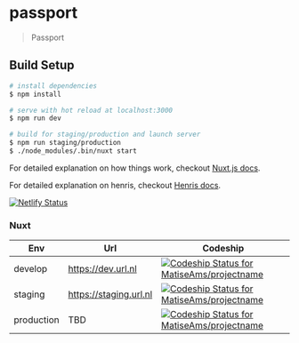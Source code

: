 # passport

> Passport

## Build Setup

```bash
# install dependencies
$ npm install

# serve with hot reload at localhost:3000
$ npm run dev

# build for staging/production and launch server
$ npm run staging/production
$ ./node_modules/.bin/nuxt start
```

For detailed explanation on how things work, checkout [Nuxt.js docs](https://nuxtjs.org).

For detailed explanation on henris, checkout [Henris docs](https://henris.style).

[![Netlify Status](https://api.netlify.com/api/v1/badges/6dc1ce2b-3437-484a-bf8e-9b98f754e10c/deploy-status)](https://app.netlify.com/sites/passport-compare/deploys)


### Nuxt

| Env | Url | Codeship |  
| ---- | ---- | ---- |
| develop | https://dev.url.nl | [ ![Codeship Status for MatiseAms/projectname](https://app.codeship.com/projects/fixme-fixme/status?branch=fixme)](https://app.codeship.com/projects/projectid) |
| staging | https://staging.url.nl | [ ![Codeship Status for MatiseAms/projectname](https://app.codeship.com/projects/fixme-fixme/status?branch=fixme)](https://app.codeship.com/projects/projectid) |
| production | TBD | [ ![Codeship Status for MatiseAms/projectname](https://app.codeship.com/projects/fixme-fixme/status?branch=fixme)](https://app.codeship.com/projects/projectid) |
